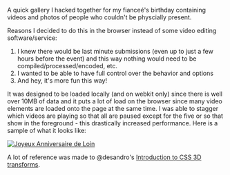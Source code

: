 A quick gallery I hacked together for my fianceé's birthday containing videos and photos of people who couldn't be physcially present.

Reasons I decided to do this in the browser instead of some video editing software/service:

1. I knew there would be last minute submissions (even up to just a few hours before the event) and this way nothing would need to be compiled/processed/encoded, etc.
2. I wanted to be able to have full control over the behavior and options
3. And hey, it's more fun this way!

It was designed to be loaded locally (and on webkit only) since there is well over 10MB of data and it puts a lot of load on the browser since many video elements are loaded onto the page at the same time. I was able to stagger which videos are playing so that all are paused except for the five or so that show in the foreground - this drastically increased performance. Here is a sample of what it looks like:

[![Joyeux Anniversaire de Loin](//img.youtube.com/vi/bPW2qHIhOws/0.jpg)](//www.youtube.com/watch?v=bPW2qHIhOws)

A lot of reference was made to @desandro's [Introduction to CSS 3D transforms](https://github.com/desandro/3dtransforms).

